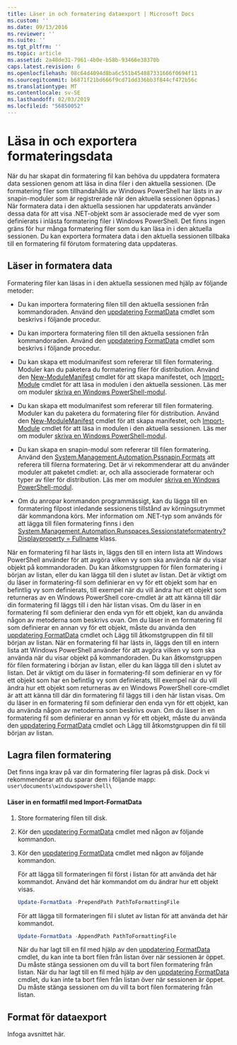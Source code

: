 ```yaml
---
title: Läser in och formatering dataexport | Microsoft Docs
ms.custom: ''
ms.date: 09/13/2016
ms.reviewer: ''
ms.suite: ''
ms.tgt_pltfrm: ''
ms.topic: article
ms.assetid: 2a48de31-7961-4b0e-b58b-93466e38370b
caps.latest.revision: 6
ms.openlocfilehash: 08c64d4094d8ba6c551b454887331666f0694f11
ms.sourcegitcommit: b6871f21bd666f9cd71dd336bb3f844cf472b56c
ms.translationtype: MT
ms.contentlocale: sv-SE
ms.lasthandoff: 02/03/2019
ms.locfileid: "56850052"
---
```

# <a name="loading-and-exporting-formatting-data"></a>Läsa in och exportera formateringsdata

När du har skapat din formatering fil kan behöva du uppdatera formatera data sessionen genom att läsa in dina filer i den aktuella sessionen. (De formatering filer som tillhandahålls av Windows PowerShell har lästs in av snapin-moduler som är registrerade när den aktuella sessionen öppnas.) När formatera data i den aktuella sessionen har uppdaterats använder dessa data för att visa .NET-objekt som är associerade med de vyer som definierats i inlästa formatering filer i Windows PowerShell. Det finns ingen gräns för hur många formatering filer som du kan läsa in i den aktuella sessionen. Du kan exportera formatera data i den aktuella sessionen tillbaka till en formatering fil förutom formatering data uppdateras.

## <a name="loading-format-data"></a>Läser in formatera data

Formatering filer kan läsas in i den aktuella sessionen med hjälp av följande metoder:

- Du kan importera formatering filen till den aktuella sessionen från kommandoraden. Använd den [uppdatering FormatData](/powershell/module/Microsoft.PowerShell.Utility/Update-FormatData) cmdlet som beskrivs i följande procedur.
- Du kan importera formatering filen till den aktuella sessionen från kommandoraden. Använd den [uppdatering FormatData](/powershell/module/Microsoft.PowerShell.Utility/Update-FormatData) cmdlet som beskrivs i följande procedur.

- Du kan skapa ett modulmanifest som refererar till filen formatering. Moduler kan du paketera du formatering filer för distribution. Använd den [New-ModuleManifest](/powershell/module/Microsoft.PowerShell.Core/New-ModuleManifest) cmdlet för att skapa manifestet, och [Import-Module](/powershell/module/Microsoft.PowerShell.Core/Import-Module) cmdlet för att läsa in modulen i den aktuella sessionen. Läs mer om moduler [skriva en Windows PowerShell-modul](../module/writing-a-windows-powershell-module.md).
- Du kan skapa ett modulmanifest som refererar till filen formatering. Moduler kan du paketera du formatering filer för distribution. Använd den [New-ModuleManifest](/powershell/module/Microsoft.PowerShell.Core/New-ModuleManifest) cmdlet för att skapa manifestet, och [Import-Module](/powershell/module/Microsoft.PowerShell.Core/Import-Module) cmdlet för att läsa in modulen i den aktuella sessionen. Läs mer om moduler [skriva en Windows PowerShell-modul](../module/writing-a-windows-powershell-module.md).

- Du kan skapa en snapin-modul som refererar till filen formatering. Använd den [System.Management.Automation.Pssnapin.Formats](/dotnet/api/System.Management.Automation.PSSnapIn.Formats) att referera till filerna formatering. Det är vi rekommenderar att du använder moduler att paketet cmdlet: ar, och alla associerade formaterar och typer av filer för distribution. Läs mer om moduler [skriva en Windows PowerShell-modul](../module/writing-a-windows-powershell-module.md).

- Om du anropar kommandon programmässigt, kan du lägga till en formatering filpost inledande sessionens tillstånd av körningsutrymmet där kommandona körs. Mer information om .NET-typ som används för att lägga till filen formatering finns i den [System.Management.Automation.Runspaces.Sessionstateformatentry? Displayproperty = Fullname](/dotnet/api/System.Management.Automation.Runspaces.SessionStateFormatEntry) klass.

När en formatering fil har lästs in, läggs den till en intern lista att Windows PowerShell använder för att avgöra vilken vy som ska använda när du visar objekt på kommandoraden. Du kan åtkomstgruppen för filen formatering i början av listan, eller du kan lägga till den i slutet av listan. Det är viktigt om du läser in formatering-fil som definierar en vy för ett objekt som har en befintlig vy som definierats, till exempel när du vill ändra hur ett objekt som returneras av en Windows PowerShell core-cmdlet är att att känna till där din formatering fil läggs till i den här listan  visas. Om du läser in en formatering fil som definierar den enda vyn för ett objekt, kan du använda någon av metoderna som beskrivs ovan.  Om du läser in en formatering fil som definierar en annan vy för ett objekt, måste du använda den [uppdatering FormatData](/powershell/module/Microsoft.PowerShell.Utility/Update-FormatData) cmdlet och Lägg till åtkomstgruppen din fil till början av listan.
När en formatering fil har lästs in, läggs den till en intern lista att Windows PowerShell använder för att avgöra vilken vy som ska använda när du visar objekt på kommandoraden. Du kan åtkomstgruppen för filen formatering i början av listan, eller du kan lägga till den i slutet av listan. Det är viktigt om du läser in formatering-fil som definierar en vy för ett objekt som har en befintlig vy som definierats, till exempel när du vill ändra hur ett objekt som returneras av en Windows PowerShell core-cmdlet är att att känna till där din formatering fil läggs till i den här listan  visas. Om du läser in en formatering fil som definierar den enda vyn för ett objekt, kan du använda någon av metoderna som beskrivs ovan.  Om du läser in en formatering fil som definierar en annan vy för ett objekt, måste du använda den [uppdatering FormatData](/powershell/module/Microsoft.PowerShell.Utility/Update-FormatData) cmdlet och Lägg till åtkomstgruppen din fil till början av listan.

## <a name="storing-your-formatting-file"></a>Lagra filen formatering

Det finns inga krav på var din formatering filer lagras på disk. Dock vi rekommenderar att du sparar dem i följande mapp: `user\documents\windowspowershell\`

#### <a name="loading-a-format-file-using-import-formatdata"></a>Läser in en formatfil med Import-FormatData

1. Store formatering filen till disk.

2. Kör den [uppdatering FormatData](/powershell/module/Microsoft.PowerShell.Utility/Update-FormatData) cmdlet med någon av följande kommandon.
2. Kör den [uppdatering FormatData](/powershell/module/Microsoft.PowerShell.Utility/Update-FormatData) cmdlet med någon av följande kommandon.

   För att lägga till formateringen fil först i listan för att använda det här kommandot. Använd det här kommandot om du ändrar hur ett objekt visas.

   ```powershell
   Update-FormatData -PrependPath PathToFormattingFile
   ```

   För att lägga till formateringen fil i slutet av listan för att använda det här kommandot.

   ```powershell
   Update-FormatData -AppendPath PathToFormattingFile
   ```

   När du har lagt till en fil med hjälp av den [uppdatering FormatData](/powershell/module/Microsoft.PowerShell.Utility/Update-FormatData) cmdlet, du kan inte ta bort filen från listan över när sessionen är öppet. Du måste stänga sessionen om du vill ta bort filen formatering från listan.
   När du har lagt till en fil med hjälp av den [uppdatering FormatData](/powershell/module/Microsoft.PowerShell.Utility/Update-FormatData) cmdlet, du kan inte ta bort filen från listan över när sessionen är öppet. Du måste stänga sessionen om du vill ta bort filen formatering från listan.

## <a name="exporting-format-data"></a>Format för dataexport

Infoga avsnittet här.
